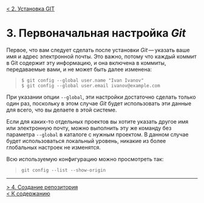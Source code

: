 [< 2. Установка GIT](./install2.md)

# **3. Первоначальная настройка _Git_**

Первое, что вам следует сделать после установки _Git_ — указать ваше имя и адрес электронной почты. Это важно, потому что каждый коммит в Git содержит эту информацию, и она включена в коммиты, передаваемые вами, и не может быть далее изменена:

> `$ git config --global user.name "Ivan Ivanov"`  
> `$ git config --global user.email ivanov@example.com`

При указании опции `--global`, эти настройки достаточно сделать только один раз, поскольку в этом случае _Git_ будет использовать эти данные для всего, что вы делаете в этой системе.

 Если для каких-то отдельных проектов вы хотите указать другое имя или электронную почту, можно выполнить эту же команду без параметра `--global` в каталоге с нужным проектом. В данном случае будет использоваться локальный уровень, никакие из более глобальных настроек не изменятся.

Всю используемую конфигурацию можно просмотреть так:

> `git config --list --show-origin`

---

[> 4. Создание репозитория](./repository4.md)  
[< К содержанию](./readme.md)
